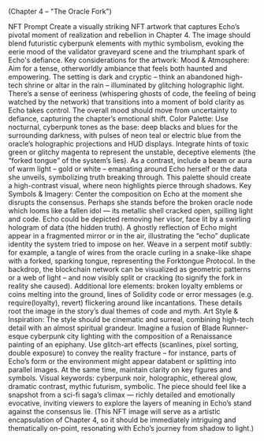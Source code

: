(Chapter 4 – "The Oracle Fork")

NFT Prompt 
Create a visually striking NFT artwork that captures Echo’s pivotal moment of realization and rebellion in Chapter 4. The image should blend futuristic cyberpunk elements with mythic symbolism, evoking the eerie mood of the validator graveyard scene and the triumphant spark of Echo's defiance. Key considerations for the artwork:
Mood & Atmosphere: Aim for a tense, otherworldly ambiance that feels both haunted and empowering. The setting is dark and cryptic – think an abandoned high-tech shrine or altar in the rain – illuminated by glitching holographic light. There’s a sense of eeriness (whispering ghosts of code, the feeling of being watched by the network) that transitions into a moment of bold clarity as Echo takes control. The overall mood should move from uncertainty to defiance, capturing the chapter’s emotional shift.
Color Palette: Use nocturnal, cyberpunk tones as the base: deep blacks and blues for the surrounding darkness, with pulses of neon teal or electric blue from the oracle’s holographic projections and HUD displays. Integrate hints of toxic green or glitchy magenta to represent the unstable, deceptive elements (the “forked tongue” of the system’s lies). As a contrast, include a beam or aura of warm light – gold or white – emanating around Echo herself or the data she unveils, symbolizing truth breaking through. This palette should create a high-contrast visual, where neon highlights pierce through shadows.
Key Symbols & Imagery: Center the composition on Echo at the moment she disrupts the consensus. Perhaps she stands before the broken oracle node which looms like a fallen idol — its metallic shell cracked open, spilling light and code. Echo could be depicted removing her visor, face lit by a swirling hologram of data (the hidden truth). A ghostly reflection of Echo might appear in a fragmented mirror or in the air, illustrating the “echo” duplicate identity the system tried to impose on her. Weave in a serpent motif subtly: for example, a tangle of wires from the oracle curling in a snake-like shape with a forked, sparking tongue, representing the Forktongue Protocol. In the backdrop, the blockchain network can be visualized as geometric patterns or a web of light – and now visibly split or cracking (to signify the fork in reality she caused). Additional lore elements: broken loyalty emblems or coins melting into the ground, lines of Solidity code or error messages (e.g. require(loyalty), revert) flickering around like incantations. These details root the image in the story’s dual themes of code and myth.
Art Style & Inspiration: The style should be cinematic and surreal, combining high-tech detail with an almost spiritual grandeur. Imagine a fusion of Blade Runner-esque cyberpunk city lighting with the composition of a Renaissance painting of an epiphany. Use glitch-art effects (scanlines, pixel sorting, double exposure) to convey the reality fracture – for instance, parts of Echo’s form or the environment might appear databent or splitting into parallel images. At the same time, maintain clarity on key figures and symbols. Visual keywords: cyberpunk noir, holographic, ethereal glow, dramatic contrast, mythic futurism, symbolic. The piece should feel like a snapshot from a sci-fi saga’s climax — richly detailed and emotionally evocative, inviting viewers to explore the layers of meaning in Echo’s stand against the consensus lie.
(This NFT image will serve as a artistic encapsulation of Chapter 4, so it should be immediately intriguing and thematically on-point, resonating with Echo’s journey from shadow to light.)
